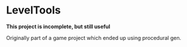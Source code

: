 # LevelTools

**This project is incomplete, but still useful**

Originally part of a game project which ended up using procedural gen.
